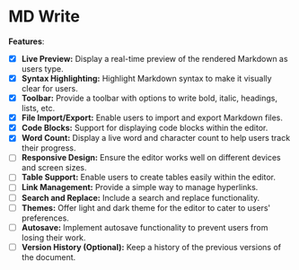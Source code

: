 # MD Write

__Features__:

- [x]  **Live Preview:** Display a real-time preview of the rendered Markdown as users type.
- [x]  **Syntax Highlighting:** Highlight Markdown syntax to make it visually clear for users.
- [x]  **Toolbar:** Provide a toolbar with options to write bold, italic, headings, lists, etc.
- [x]  **File Import/Export:** Enable users to import and export Markdown files.
- [x]  **Code Blocks:** Support for displaying code blocks within the editor.
- [x]  **Word Count:** Display a live word and character count to help users track their progress.
- [ ]  **Responsive Design:** Ensure the editor works well on different devices and screen sizes.
- [ ]  **Table Support:** Enable users to create tables easily within the editor.
- [ ]  **Link Management:** Provide a simple way to manage hyperlinks.
- [ ] **Search and Replace:** Include a search and replace functionality.
- [ ] **Themes:** Offer light and dark theme for the editor to cater to users' preferences.
- [ ] **Autosave:** Implement autosave functionality to prevent users from losing their work.
- [ ] **Version History (Optional):** Keep a history of the previous versions of the document.
